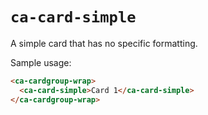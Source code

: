 # `ca-card-simple`

A simple card that has no specific formatting.

Sample usage:

```html
<ca-cardgroup-wrap>
  <ca-card-simple>Card 1</ca-card-simple>
</ca-cardgroup-wrap>
```
